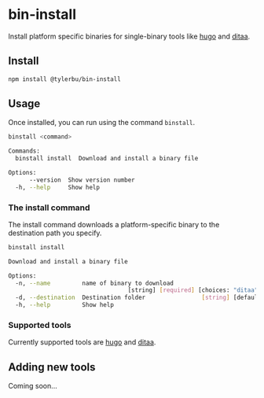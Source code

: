 # bin-install

Install platform specific binaries for single-binary tools like [hugo](https://gohugo.io) and
[ditaa](https://github.com/akavel/ditaa).

## Install

```bash
npm install @tylerbu/bin-install
```

## Usage

Once installed, you can run using the command `binstall`.

```bash
binstall <command>

Commands:
  binstall install  Download and install a binary file

Options:
      --version  Show version number                                   [boolean]
  -h, --help     Show help                                             [boolean]
```

### The **install** command

The install command downloads a platform-specific binary to the destination path you specify.

```bash
binstall install

Download and install a binary file

Options:
  -n, --name         name of binary to download
                                  [string] [required] [choices: "ditaa", "hugo"]
  -d, --destination  Destination folder                [string] [default: "bin"]
  -h, --help         Show help                                         [boolean]
```

### Supported tools

Currently supported tools are [hugo](https://gohugo.io) and [ditaa](https://github.com/akavel/ditaa).

## Adding new tools

Coming soon...
